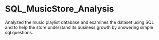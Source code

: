 # SQL_MusicStore_Analysis
Analyzed the music playlist database and examines the dataset using SQL and to help the store understand its business growth by answering simple sql questions.
